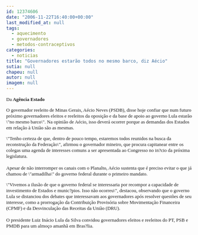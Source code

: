```yaml
---
id: 12374606
date: "2006-11-22T16:40:00+00:00"
last_modified_at: null
tags:
  - aquecimento
  - governadores
  - metodos-contraceptivos
categories:
  - noticias
title: "Governadores estarão todos no mesmo barco, diz Aécio"
sutia: null
chapeu: null
autor: null
imagem: null
---
```

<p><FONT size=2></p>
<p><P><FONT face=Verdana>Da<STRONG> Agência Estado</STRONG></FONT></P></p>
<p><P><FONT face=Verdana>O governador reeleito de Minas Gerais, Aécio Neves (PSDB), disse hoje confiar que num futuro próximo governadores eleitos e reeleitos da oposição e da base de apoio ao governo Lula estarão \"no mesmo barco\". Na opinião de Aécio, isso deverá ocorrer porque as demandas dos Estados em relação à União são as mesmas. </FONT></P></p>
<p><P><FONT face=Verdana>\"Tenho certeza de que, dentro de pouco tempo, estaremos todos reunidos na busca da reconstrução da Federação\", afirmou o governador mineiro, que procura capitanear entre os colegas uma agenda de interesses comuns a ser apresentada ao Congresso no in?cio da próxima legislatura.<BR><BR>Apesar de não interromper os canais com o Planalto, Aécio sustenta que é preciso evitar o que já chamou de \"armadilha\" do governo federal durante o primeiro mandato. </FONT></P></p>
<p><P><FONT face=Verdana>\"Vivemos a ilusão de que o governo federal se interessaria por recompor a capacidade de investimento de Estados e munic?pios. Isso não ocorreu\", destacou, observando que o governo Lula se distanciou dos debates que interessavam aos governadores após resolver questões de seu interesse, como a prorrogação da Contribuição Provisória sobre Movimentação Financeira (CPMF) e da Desvinculação das Receitas da União (DRU).<BR><BR>O presidente Luiz Inácio Lula da Silva convidou governadores eleitos e reeleitos do PT, PSB e PMDB para um almoço amanhã em Bras?lia. </FONT></P></FONT> </p>
